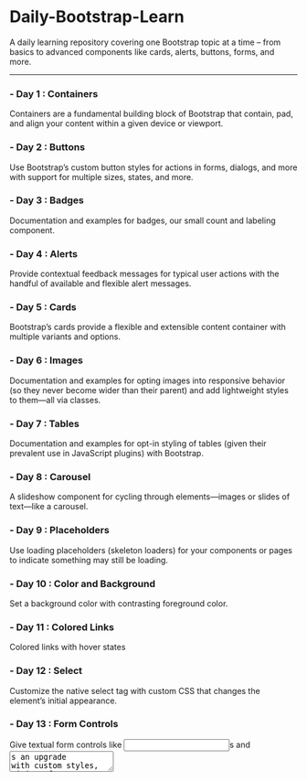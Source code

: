 # Daily-Bootstrap-Learn
A daily learning repository covering one Bootstrap topic at a time – from basics to advanced components like cards, alerts, buttons, forms, and more.

---

### - Day 1 : Containers 
Containers are a fundamental building block of Bootstrap that contain, pad, and align your content within a given device or viewport.


### - Day 2 : Buttons
Use Bootstrap’s custom button styles for actions in forms, dialogs, and more with support for multiple sizes, states, and more.


### - Day 3 : Badges
Documentation and examples for badges, our small count and labeling component.


### - Day 4 : Alerts
Provide contextual feedback messages for typical user actions with the handful of available and flexible alert messages.


### - Day 5 : Cards
Bootstrap’s cards provide a flexible and extensible content container with multiple variants and options.


### - Day 6 : Images
Documentation and examples for opting images into responsive behavior (so they never become wider than their parent) and add lightweight styles to them—all via classes.


### - Day 7 : Tables
Documentation and examples for opt-in styling of tables (given their prevalent use in JavaScript plugins) with Bootstrap.


### - Day 8 : Carousel
A slideshow component for cycling through elements—images or slides of text—like a carousel.


### - Day 9 : Placeholders
Use loading placeholders (skeleton loaders) for your components or pages to indicate something may still be loading.


### - Day 10 : Color and Background
Set a background color with contrasting foreground color.


### - Day 11 : Colored Links
Colored links with hover states


### - Day 12 : Select
Customize the native select tag   with custom CSS that changes the element’s initial appearance.


### - Day 13 : Form Controls
Give textual form controls like <input>s and <textarea>s an upgrade with custom styles, sizing, focus states, and more.


### - Day 14 : Checks
Create consistent cross-browser and cross-device checkboxes with our completely rewritten checks component.


### - Day 15 : Shadows
Add or remove shadows to elements with box-shadow utilities.


### - Day 16 : Radios
Create consistent cross-browser and cross-device radios with our completely rewritten checks component.


### - Day 17 : Range
Use our custom range inputs for consistent cross-browser styling and built-in customization.


### - Day 18 : BreadCrumb
Indicate the current page’s location within a navigational hierarchy that automatically adds separators via CSS.


### - Day 19 : Progress
Documentation and examples for using Bootstrap custom progress bars featuring support for stacked bars, animated backgrounds, and text labels.


### - Day 20 : Close Button
A generic close button for dismissing content like modals and alerts.


### - Day 21 : Icon Link`
Quickly create stylized hyperlinks with Bootstrap Icons or other icons.